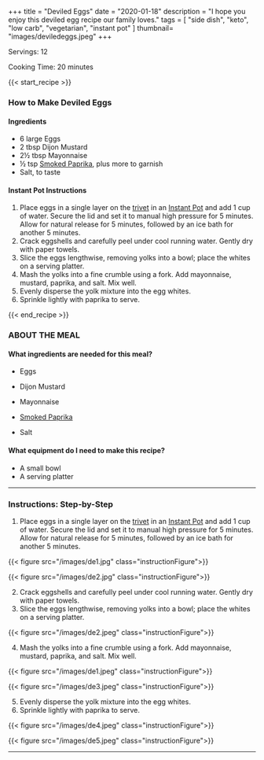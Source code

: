 +++
title = "Deviled Eggs"
date = "2020-01-18"
description = "I hope you enjoy this deviled egg recipe our family loves."
tags = [
    "side dish",
    "keto", 
    "low carb",
    "vegetarian",
    "instant pot"
]
thumbnail= "images/deviledeggs.jpeg"
+++

Servings: 12 <!--more-->

Cooking Time: 20 minutes 

{{< start_recipe >}}

### How to Make Deviled Eggs 

#### Ingredients  

* 6 large Eggs 
* 2 tbsp Dijon Mustard
* 2½ tbsp Mayonnaise
* ½ tsp [Smoked Paprika](https://amzn.to/2ZzYHAO), plus more to garnish
* Salt, to taste  

#### Instant Pot Instructions

1. Place eggs in a single layer on the [trivet](https://amzn.to/38G3NNi) in an [Instant Pot](https://amzn.to/3qfNYCZ) and add 1 cup of water. Secure the lid and set it to manual high pressure for 5 minutes. Allow for natural release for 5 minutes, followed by an ice bath for another 5 minutes.  
2. Crack eggshells and carefully peel under cool running water. Gently dry with paper towels. 
3. Slice the eggs lengthwise, removing yolks into a bowl; place the whites on a serving platter. 
4. Mash the yolks into a fine crumble using a fork. Add mayonnaise, mustard, paprika, and salt. Mix well. 
5. Evenly disperse the yolk mixture into the egg whites. 
6. Sprinkle lightly with paprika to serve.

{{< end_recipe >}}

### ABOUT THE MEAL

#### What ingredients are needed for this meal?

* Eggs 

* Dijon Mustard 

* Mayonnaise

* [Smoked Paprika](https://amzn.to/2ZzYHAO)

* Salt

#### What equipment do I need to make this recipe?

* A small bowl 
* A serving platter 

---- 

### Instructions: Step-by-Step 

1. Place eggs in a single layer on the [trivet](https://amzn.to/38G3NNi) in an [Instant Pot](https://amzn.to/3qfNYCZ) and add 1 cup of water. Secure the lid and set it to manual high pressure for 5 minutes. Allow for natural release for 5 minutes, followed by an ice bath for another 5 minutes.  

{{< figure src="/images/de1.jpg" class="instructionFigure">}}

{{< figure src="/images/de2.jpg" class="instructionFigure">}}

2. Crack eggshells and carefully peel under cool running water. Gently dry with paper towels. 
3. Slice the eggs lengthwise, removing yolks into a bowl; place the whites on a serving platter. 

{{< figure src="/images/de2.jpeg" class="instructionFigure">}}

4. Mash the yolks into a fine crumble using a fork. Add mayonnaise, mustard, paprika, and salt. Mix well. 

{{< figure src="/images/de1.jpeg" class="instructionFigure">}}

{{< figure src="/images/de3.jpeg" class="instructionFigure">}}

5. Evenly disperse the yolk mixture into the egg whites. 
6. Sprinkle lightly with paprika to serve.

{{< figure src="/images/de4.jpeg" class="instructionFigure">}}

{{< figure src="/images/de5.jpeg" class="instructionFigure">}}

---- 
